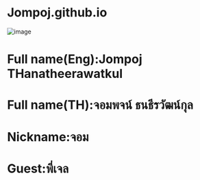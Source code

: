 # Jompoj.github.io
![image](https://github.com/Jompoj/Jompoj.github.io/assets/147574797/30fb6397-a72a-4f92-8db9-8e2aa784442a)
# Full name(Eng):Jompoj THanatheerawatkul

# Full name(TH):จอมพจน์ ธนธีรวัฒน์กุล

# Nickname:จอม

# Guest:พี่เจล
